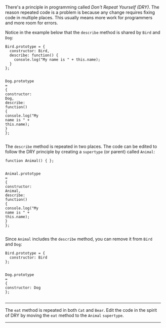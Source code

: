 <div class="challenge-instructions object-oriented-programming"><div><section id="description">
<p>There's a principle in programming called <dfn>Don't Repeat Yourself (DRY)</dfn>. The reason repeated code is a problem is because any change requires fixing code in multiple places. This usually means more work for programmers and more room for errors.</p>
<p>Notice in the example below that the <code>describe</code> method is shared by <code>Bird</code> and <code>Dog</code>:</p>
<pre class="language-js"><code class="language-js"><span class="token class-name">Bird</span><span class="token punctuation">.</span>prototype <span class="token operator">=</span> <span class="token punctuation">{</span>
  constructor<span class="token operator">:</span> Bird<span class="token punctuation">,</span>
  <span class="token function-variable function">describe</span><span class="token operator">:</span> <span class="token keyword">function</span><span class="token punctuation">(</span><span class="token punctuation">)</span> <span class="token punctuation">{</span>
    console<span class="token punctuation">.</span><span class="token function">log</span><span class="token punctuation">(</span><span class="token string">"My name is "</span> <span class="token operator">+</span> <span class="token keyword">this</span><span class="token punctuation">.</span>name<span class="token punctuation">)</span><span class="token punctuation">;</span>
  <span class="token punctuation">}</span>
<span class="token punctuation">}</span><span class="token punctuation">;</span>

<span class="token class-name">Dog</span><span class="token punctuation">.</span>prototype <span class="token operator">=</span> <span class="token punctuation">{</span>
  constructor<span class="token operator">:</span> Dog<span class="token punctuation">,</span>
  <span class="token function-variable function">describe</span><span class="token operator">:</span> <span class="token keyword">function</span><span class="token punctuation">(</span><span class="token punctuation">)</span> <span class="token punctuation">{</span>
    console<span class="token punctuation">.</span><span class="token function">log</span><span class="token punctuation">(</span><span class="token string">"My name is "</span> <span class="token operator">+</span> <span class="token keyword">this</span><span class="token punctuation">.</span>name<span class="token punctuation">)</span><span class="token punctuation">;</span>
  <span class="token punctuation">}</span>
<span class="token punctuation">}</span><span class="token punctuation">;</span>
</code></pre>
<p>The <code>describe</code> method is repeated in two places. The code can be edited to follow the DRY principle by creating a <code>supertype</code> (or parent) called <code>Animal</code>:</p>
<pre class="language-js"><code class="language-js"><span class="token keyword">function</span> <span class="token function">Animal</span><span class="token punctuation">(</span><span class="token punctuation">)</span> <span class="token punctuation">{</span> <span class="token punctuation">}</span><span class="token punctuation">;</span>

<span class="token class-name">Animal</span><span class="token punctuation">.</span>prototype <span class="token operator">=</span> <span class="token punctuation">{</span>
  constructor<span class="token operator">:</span> Animal<span class="token punctuation">,</span> 
  <span class="token function-variable function">describe</span><span class="token operator">:</span> <span class="token keyword">function</span><span class="token punctuation">(</span><span class="token punctuation">)</span> <span class="token punctuation">{</span>
    console<span class="token punctuation">.</span><span class="token function">log</span><span class="token punctuation">(</span><span class="token string">"My name is "</span> <span class="token operator">+</span> <span class="token keyword">this</span><span class="token punctuation">.</span>name<span class="token punctuation">)</span><span class="token punctuation">;</span>
  <span class="token punctuation">}</span>
<span class="token punctuation">}</span><span class="token punctuation">;</span>
</code></pre>
<p>Since <code>Animal</code> includes the <code>describe</code> method, you can remove it from <code>Bird</code> and <code>Dog</code>:</p>
<pre class="language-js"><code class="language-js"><span class="token class-name">Bird</span><span class="token punctuation">.</span>prototype <span class="token operator">=</span> <span class="token punctuation">{</span>
  constructor<span class="token operator">:</span> Bird
<span class="token punctuation">}</span><span class="token punctuation">;</span>

<span class="token class-name">Dog</span><span class="token punctuation">.</span>prototype <span class="token operator">=</span> <span class="token punctuation">{</span>
  constructor<span class="token operator">:</span> Dog
<span class="token punctuation">}</span><span class="token punctuation">;</span>
</code></pre>
</section></div><hr/><div><section id="instructions">
<p>The <code>eat</code> method is repeated in both <code>Cat</code> and <code>Bear</code>. Edit the code in the spirit of DRY by moving the <code>eat</code> method to the <code>Animal</code> <code>supertype</code>.</p>
</section></div><hr/></div>